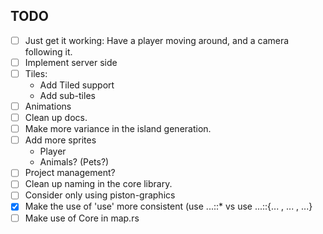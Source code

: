 ## TODO

* [ ] Just get it working: Have a player moving around, and a camera following it.
* [ ] Implement server side
* [ ] Tiles:
  - Add Tiled support
  - Add sub-tiles
* [ ] Animations
* [ ] Clean up docs.
* [ ] Make more variance in the island generation.
* [ ] Add more sprites
  - Player
  - Animals? (Pets?)
* [ ] Project management?
* [ ] Clean up naming in the core library.
* [ ] Consider only using piston-graphics
* [x] Make the use of 'use' more consistent (use ...::* vs use ...::{... , ... , ...}
* [ ] Make use of Core in map.rs    
